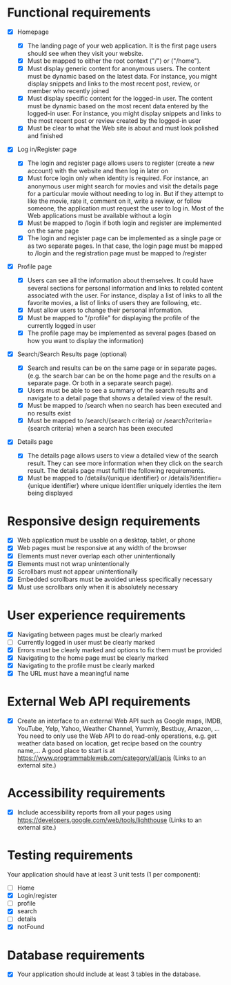 # Functional requirements

- [x] Homepage

  - [x] The landing page of your web application. It is the first page users should see when they visit your website.
  - [x] Must be mapped to either the root context ("/") or ("/home").
  - [x] Must display generic content for anonymous users. The content must be dynamic based on the latest data. For instance, you might display snippets and links to the most recent post, review, or member who recently joined
  - [x] Must display specific content for the logged-in user. The content must be dynamic based on the most recent data entered by the logged-in user. For instance, you might display snippets and links to the most recent post or review created by the logged-in user
  - [x] Must be clear to what the Web site is about and must look polished and finished

- [x] Log in/Register page

  - [x] The login and register page allows users to register (create a new account) with the website and then log in later on
  - [x] Must force login only when identity is required. For instance, an anonymous user might search for movies and visit the details page for a particular movie without needing to log in. But if they attempt to like the movie, rate it, comment on it, write a review, or follow someone, the application must request the user to log in. Most of the Web applications must be available without a login
  - [x] Must be mapped to /login if both login and register are implemented on the same page
  - [x] The login and register page can be implemented as a single page or as two separate pages. In that case, the login page must be mapped to /login and the registration page must be mapped to /register

- [x] Profile page

  - [x] Users can see all the information about themselves. It could have several sections for personal information and links to related content associated with the user. For instance, display a list of links to all the favorite movies, a list of links of users they are following, etc.
  - [x] Must allow users to change their personal information.
  - [x] Must be mapped to "/profile" for displaying the profile of the currently logged in user
  - [x] The profile page may be implemented as several pages (based on how you want to display the information)

- [x] Search/Search Results page (optional)

  - [x] Search and results can be on the same page or in separate pages. (e.g. the search bar can be on the home page and the results on a separate page. Or both in a separate search page).
  - [x] Users must be able to see a summary of the search results and navigate to a detail page that shows a detailed view of the result.
  - [x] Must be mapped to /search when no search has been executed and no results exist
  - [x] Must be mapped to /search/{search criteria} or /search?criteria={search criteria} when a search has been executed

- [x] Details page
  - [x] The details page allows users to view a detailed view of the search result. They can see more information when they click on the search result. The details page must fulfill the following requirements.
  - [x] Must be mapped to /details/{unique identifier} or /details?identifier={unique identifier} where unique identifier uniquely identies the item being displayed

# Responsive design requirements

- [x] Web application must be usable on a desktop, tablet, or phone
- [x] Web pages must be responsive at any width of the browser
- [x] Elements must never overlap each other unintentionally
- [x] Elements must not wrap unintentionally
- [x] Scrollbars must not appear unintentionally
- [x] Embedded scrollbars must be avoided unless specifically necessary
- [x] Must use scrollbars only when it is absolutely necessary

# User experience requirements

- [x] Navigating between pages must be clearly marked
- [ ] Currently logged in user must be clearly marked
- [x] Errors must be clearly marked and options to fix them must be provided
- [x] Navigating to the home page must be clearly marked
- [x] Navigating to the profile must be clearly marked
- [x] The URL must have a meaningful name

# External Web API requirements

- [x] Create an interface to an external Web API such as Google maps, IMDB, YouTube, Yelp, Yahoo, Weather Channel, Yummly, Bestbuy, Amazon, ... You need to only use the Web API to do read-only operations, e.g. get weather data based on location, get recipe based on the country name,... A good place to start is at https://www.programmableweb.com/category/all/apis (Links to an external site.)

# Accessibility requirements

- [x] Include accessibility reports from all your pages using https://developers.google.com/web/tools/lighthouse (Links to an external site.)

# Testing requirements

Your application should have at least 3 unit tests (1 per component):

- [ ] Home
- [x] Login/register
- [ ] profile
- [x] search
- [ ] details
- [x] notFound

# Database requirements

- [x] Your application should include at least 3 tables in the database.
